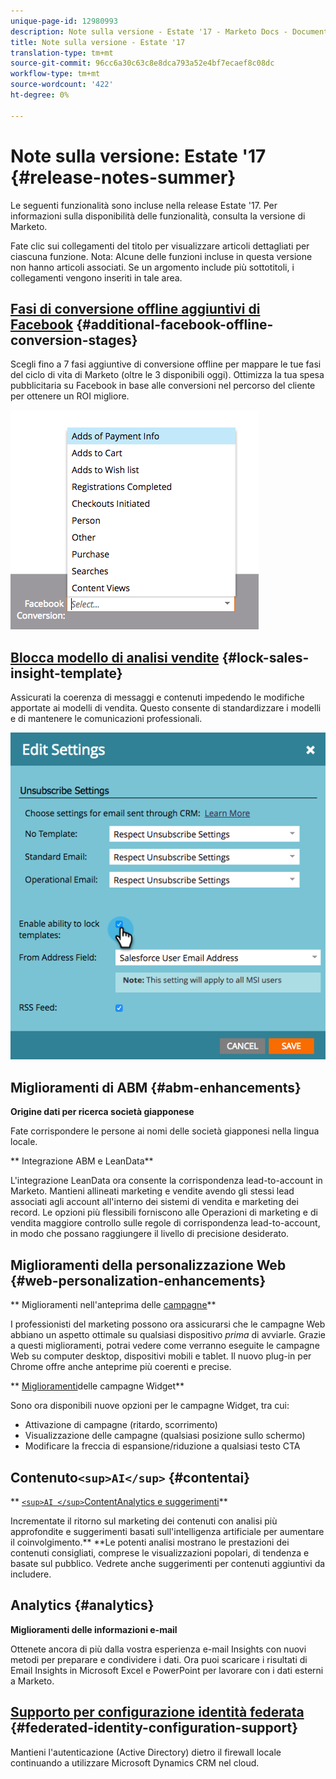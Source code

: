 ```yaml
---
unique-page-id: 12980993
description: Note sulla versione - Estate '17 - Marketo Docs - Documentazione prodotto
title: Note sulla versione - Estate '17
translation-type: tm+mt
source-git-commit: 96cc6a30c63c8e8dca793a52e4bf7ecaef8c08dc
workflow-type: tm+mt
source-wordcount: '422'
ht-degree: 0%

---
```



# Note sulla versione: Estate &#39;17 {#release-notes-summer}

Le seguenti funzionalità sono incluse nella release Estate &#39;17. Per informazioni sulla disponibilità delle funzionalità, consulta la versione di Marketo.

Fate clic sui collegamenti del titolo per visualizzare articoli dettagliati per ciascuna funzione. Nota: Alcune delle funzioni incluse in questa versione non hanno articoli associati. Se un argomento include più sottotitoli, i collegamenti vengono inseriti in tale area.

## [Fasi di conversione offline aggiuntivi di Facebook](https://docs.marketo.com/x/kbSt) {#additional-facebook-offline-conversion-stages}

Scegli fino a 7 fasi aggiuntive di conversione offline per mappare le tue fasi del ciclo di vita di Marketo (oltre le 3 disponibili oggi). Ottimizza la tua spesa pubblicitaria su Facebook in base alle conversioni nel percorso del cliente per ottenere un ROI migliore.

![](assets/image2017-8-24-15-3a23-3a31.png)

## [Blocca modello di analisi vendite](https://docs.marketo.com/x/OhPG) {#lock-sales-insight-template}

Assicurati la coerenza di messaggi e contenuti impedendo le modifiche apportate ai modelli di vendita. Questo consente di standardizzare i modelli e di mantenere le comunicazioni professionali.

![](assets/image2017-10-9-10-3a1-3a56.png)

## Miglioramenti di ABM {#abm-enhancements}

**Origine dati per ricerca società giapponese**

Fate corrispondere le persone ai nomi delle società giapponesi nella lingua locale.

** Integrazione [](https://docs.marketo.com/x/pKmt)ABM e LeanData**

L&#39;integrazione LeanData ora consente la corrispondenza lead-to-account in Marketo. Mantieni allineati marketing e vendite avendo gli stessi lead associati agli account all&#39;interno dei sistemi di vendita e marketing dei record. Le opzioni più flessibili forniscono alle Operazioni di marketing e di vendita maggiore controllo sulle regole di corrispondenza lead-to-account, in modo che possano raggiungere il livello di precisione desiderato.

## Miglioramenti della personalizzazione Web {#web-personalization-enhancements}

** Miglioramenti nell&#39;anteprima delle [campagne](https://docs.marketo.com/x/fQGa)**

I professionisti del marketing possono ora assicurarsi che le campagne Web abbiano un aspetto ottimale su qualsiasi dispositivo *prima* di avviarle. Grazie a questi miglioramenti, potrai vedere come verranno eseguite le campagne Web su computer desktop, dispositivi mobili e tablet. Il nuovo plug-in per Chrome offre anche anteprime più coerenti e precise.

** [Miglioramenti](https://docs.marketo.com/x/KgNI)delle campagne Widget**

Sono ora disponibili nuove opzioni per le campagne Widget, tra cui:

* Attivazione di campagne (ritardo, scorrimento)
* Visualizzazione delle campagne (qualsiasi posizione sullo schermo)
* Modificare la freccia di espansione/riduzione a qualsiasi testo CTA

## Contenuto`<sup>AI</sup>` {#contentai}

** [`<sup>AI </sup>`ContentAnalytics e suggerimenti](https://docs.marketo.com/x/1BPG)**

Incrementate il ritorno sul marketing dei contenuti con analisi più approfondite e suggerimenti basati sull&#39;intelligenza artificiale per aumentare il coinvolgimento.** **Le potenti analisi mostrano le prestazioni dei contenuti consigliati, comprese le visualizzazioni popolari, di tendenza e basate sul pubblico. Vedrete anche suggerimenti per contenuti aggiuntivi da includere.

## Analytics {#analytics}

**Miglioramenti delle informazioni e-mail**

Ottenete ancora di più dalla vostra esperienza e-mail Insights con nuovi metodi per preparare e condividere i dati. Ora puoi scaricare i risultati di Email Insights in Microsoft Excel e PowerPoint per lavorare con i dati esterni a Marketo.

## [Supporto per configurazione identità federata](https://docs.marketo.com/x/XhzG) {#federated-identity-configuration-support}

Mantieni l&#39;autenticazione (Active Directory) dietro il firewall locale continuando a utilizzare Microsoft Dynamics CRM nel cloud.
